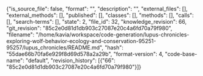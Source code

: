 {"is_source_file": false, "format": "", "description": "", "external_files": [], "external_methods": [], "published": [], "classes": [], "methods": [], "calls": [], "search-terms": [], "state": 2, "file_id": 32, "knowledge_revision": 66, "git_revision": "85c2e0d81d1db903c27087e20c4a6fd70a79f980", "filename": "/home/kavia/workspace/code-generation/lupus-chronicles-exploring-wolf-behavior-ecology-and-conservation-95251-95257/lupus_chronicles/README.md", "hash": "55dae66b70fa6e929f8d69d578a2a29b", "format-version": 4, "code-base-name": "default", "revision_history": [{"66": "85c2e0d81d1db903c27087e20c4a6fd70a79f980"}]}